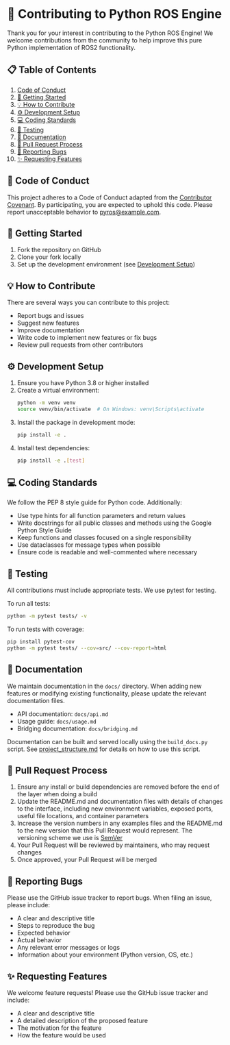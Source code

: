 # 🤝 Contributing to Python ROS Engine

Thank you for your interest in contributing to the Python ROS Engine! We welcome contributions from the community to help improve this pure Python implementation of ROS2 functionality.

## 📋 Table of Contents

1. [Code of Conduct](#code-of-conduct)
2. [🚀 Getting Started](#getting-started)
3. [💡 How to Contribute](#how-to-contribute)
4. [⚙️ Development Setup](#development-setup)
5. [💻 Coding Standards](#coding-standards)
6. [🧪 Testing](#testing)
7. [📖 Documentation](#documentation)
8. [🔄 Pull Request Process](#pull-request-process)
9. [🐛 Reporting Bugs](#reporting-bugs)
10. [✨ Requesting Features](#requesting-features)

## 🎯 Code of Conduct

This project adheres to a Code of Conduct adapted from the [Contributor Covenant](https://www.contributor-covenant.org/). By participating, you are expected to uphold this code. Please report unacceptable behavior to pyros@example.com.

## 🚀 Getting Started

1. Fork the repository on GitHub
2. Clone your fork locally
3. Set up the development environment (see [Development Setup](#development-setup))

## 💡 How to Contribute

There are several ways you can contribute to this project:

- Report bugs and issues
- Suggest new features
- Improve documentation
- Write code to implement new features or fix bugs
- Review pull requests from other contributors

## ⚙️ Development Setup

1. Ensure you have Python 3.8 or higher installed
2. Create a virtual environment:
   ```bash
   python -m venv venv
   source venv/bin/activate  # On Windows: venv\Scripts\activate
   ```
3. Install the package in development mode:
   ```bash
   pip install -e .
   ```
4. Install test dependencies:
   ```bash
   pip install -e .[test]
   ```

## 💻 Coding Standards

We follow the PEP 8 style guide for Python code. Additionally:

- Use type hints for all function parameters and return values
- Write docstrings for all public classes and methods using the Google Python Style Guide
- Keep functions and classes focused on a single responsibility
- Use dataclasses for message types when possible
- Ensure code is readable and well-commented where necessary

## 🧪 Testing

All contributions must include appropriate tests. We use pytest for testing.

To run all tests:
```bash
python -m pytest tests/ -v
```

To run tests with coverage:
```bash
pip install pytest-cov
python -m pytest tests/ --cov=src/ --cov-report=html
```

## 📖 Documentation

We maintain documentation in the `docs/` directory. When adding new features or modifying existing functionality, please update the relevant documentation files.

- API documentation: `docs/api.md`
- Usage guide: `docs/usage.md`
- Bridging documentation: `docs/bridging.md`

Documentation can be built and served locally using the `build_docs.py` script. See [project_structure.md](../project_structure.md) for details on how to use this script.

## 🔄 Pull Request Process

1. Ensure any install or build dependencies are removed before the end of the layer when doing a build
2. Update the README.md and documentation files with details of changes to the interface, including new environment variables, exposed ports, useful file locations, and container parameters
3. Increase the version numbers in any examples files and the README.md to the new version that this Pull Request would represent. The versioning scheme we use is [SemVer](https://semver.org/)
4. Your Pull Request will be reviewed by maintainers, who may request changes
5. Once approved, your Pull Request will be merged

## 🐛 Reporting Bugs

Please use the GitHub issue tracker to report bugs. When filing an issue, please include:

- A clear and descriptive title
- Steps to reproduce the bug
- Expected behavior
- Actual behavior
- Any relevant error messages or logs
- Information about your environment (Python version, OS, etc.)

## ✨ Requesting Features

We welcome feature requests! Please use the GitHub issue tracker and include:

- A clear and descriptive title
- A detailed description of the proposed feature
- The motivation for the feature
- How the feature would be used